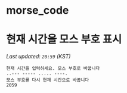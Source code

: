 # morse_code
# 현재 시간을 모스 부호 표시
<!-- MORSE_TIME_START -->
_Last updated: `20:59` (KST)_

```
현재 시간을 입력하세요. 모스 부호로 바꿉니다
..--- ----- ..... ----.
모스 부호를 다시 현재 시간으로 바꿉니다
2059
```
<!-- MORSE_TIME_END -->
